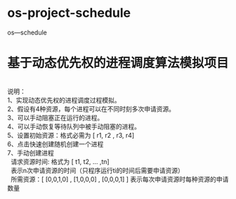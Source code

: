 # os-project-schedule
os—schedule <br/>
<h1>基于动态优先权的进程调度算法模拟项目</h1><br/>
说明：<br/>
1、实现动态优先权的进程调度过程模拟。<br/>
2、假设有4种资源，每个进程可以在不同时刻多次申请资源。<br/>
3、可以手动阻塞正在运行的进程。<br/>
4、可以手动恢复等待队列中被手动阻塞的进程。<br/>
5、设置初始资源：格式必需为  [ r1, r2 , r3, r4]<br/>
6、点击快速创建随机创建一个进程<br/>
7、手动创建进程<br/>
   &nbsp;&nbsp;请求资源时间: 格式为 [ t1, t2, … ,tn]<br/>
   &nbsp;&nbsp;表示n次申请资源的时间（只程序运行ti的时间后需要申请资源）<br/>
   &nbsp;&nbsp;所需资源：[ [0,0,1,0] , [1,0,0,0] , [0,0,0,1] ] 表示每次申请资源时每种资源的申请数量<br/>
